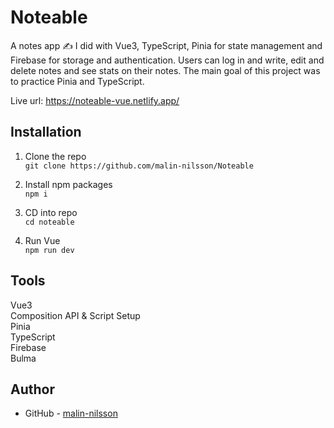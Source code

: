 # Noteable 
A notes app ✍️ I did with Vue3, TypeScript, Pinia for state management and Firebase for storage and authentication. Users can log in and write, edit and delete notes and see stats on their notes. The main goal of this project was to practice Pinia and TypeScript.

Live url: https://noteable-vue.netlify.app/

## Installation
1. Clone the repo\
`git clone https://github.com/malin-nilsson/Noteable`

2. Install npm packages\
`npm i`

3. CD into repo\
`cd noteable`

5. Run Vue \
`npm run dev`

## Tools
Vue3\
Composition API & Script Setup\
Pinia\
TypeScript\
Firebase\
Bulma

## Author
- GitHub - [malin-nilsson](https://github.com/malin-nilsson)
